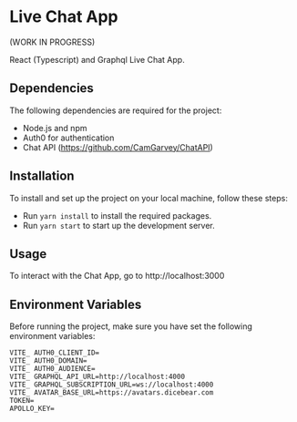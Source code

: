 # Live Chat App

(WORK IN PROGRESS)

React (Typescript) and Graphql Live Chat App.

## Dependencies

The following dependencies are required for the project:

- Node.js and npm
- Auth0 for authentication
- Chat API (https://github.com/CamGarvey/ChatAPI)

## Installation

To install and set up the project on your local machine, follow these steps:

- Run `yarn install` to install the required packages.
- Run `yarn start` to start up the development server.

## Usage

To interact with the Chat App, go to http://localhost:3000

## Environment Variables

Before running the project, make sure you have set the following environment variables:

```
VITE_ AUTH0_CLIENT_ID=
VITE_ AUTH0_DOMAIN=
VITE_ AUTH0_AUDIENCE=
VITE_ GRAPHQL_API_URL=http://localhost:4000
VITE_ GRAPHQL_SUBSCRIPTION_URL=ws://localhost:4000
VITE_ AVATAR_BASE_URL=https://avatars.dicebear.com
TOKEN=
APOLLO_KEY=
```
